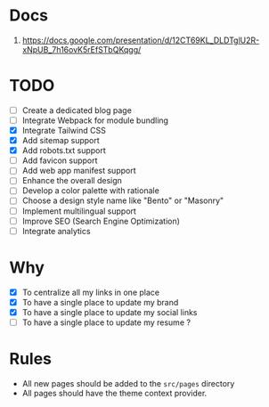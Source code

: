 # Docs

1. https://docs.google.com/presentation/d/12CT69KL_DLDTglU2R-xNpUB_7h16ovK5rEfSTbQKqgg/

# TODO

- [ ] Create a dedicated blog page
- [ ] Integrate Webpack for module bundling
- [x] Integrate Tailwind CSS
- [x] Add sitemap support
- [x] Add robots.txt support
- [ ] Add favicon support
- [ ] Add web app manifest support
- [ ] Enhance the overall design
- [ ] Develop a color palette with rationale
- [ ] Choose a design style name like "Bento" or "Masonry"
- [ ] Implement multilingual support
- [ ] Improve SEO (Search Engine Optimization)
- [ ] Integrate analytics

# Why

- [x] To centralize all my links in one place
- [x] To have a single place to update my brand
- [x] To have a single place to update my social links
- [ ] To have a single place to update my resume ?

# Rules

- All new pages should be added to the `src/pages` directory
- All pages should have the theme context provider.
